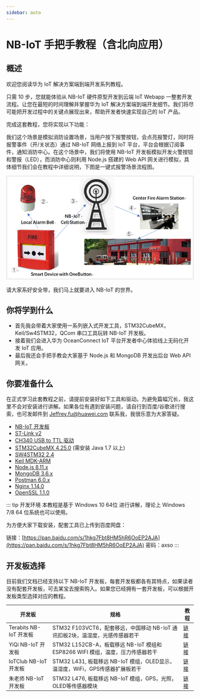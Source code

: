 ```yaml
---
sidebar: auto
---
```

# NB-IoT 手把手教程（含北向应用）<Badge text="beta" type="warn"/>

## 概述

欢迎您阅读华为 IoT 解决方案端到端开发系列教程。

只需 10 步，您就能体验从 NB-IoT 硬件原型开发到云端 IoT Webapp 一整套开发流程。让您在最短的时间理解并掌握华为 IoT 解决方案端到端开发细节。我们将尽可能把开发过程中的关键点展现出来，帮助开发者快速实现自己的 IoT 产品。

完成这套教程，您将实现以下功能：

我们这个场景是模拟消防设置场景，当用户按下报警按钮，会点亮报警灯，同时将报警事件（开/关状态）通过 NB-IoT 网络上报到 IoT 平台，平台会根据订阅事件，通知消防中心。在这个场景中，我们将使用 NB-IoT 开发板模拟开发火警按钮和警报（LED），而消防中心则利用 Node.js 搭建的 Web API 网关进行模拟，具体细节我们会在教程中详细说明，下图是一键式报警场景流程图。

![一键式报警场景](./pic/scene.png)

请大家系好安全带，我们马上就要进入 NB-IoT 的世界。

## 你将学到什么

- 首先我会带着大家使用一系列嵌入式开发工具，STM32CubeMX，Keil/Sw4STM32，QCom 串口工具玩转 NB-IoT 开发板。
- 接着我们会进入华为 OceanConnect IoT 平台开发者中心体验线上无码化开发 IoT 应用。
- 最后我还会手把手教会大家基于 Node.js 和 MongoDB 开发出后台 Web API 网关。

## 你要准备什么

在正式学习此套教程之前，请提前安装好如下工具和驱动。为避免篇幅冗长，我这里不会对安装进行讲解。如果各位有遇到安装问题，请自行到百度/谷歌进行搜索，也可发邮件到 [Jeffrey.fu@huawei.com](mailto:Jeffrey.fu@huawei.com) 联系我，我很乐意为大家答疑。

-	[NB-IoT 开发板](https://github.com/LiteOS/LiteOS_Partner_Development_Kits)
-	[ST-Link v2](http://www.st.com/en/development-tools/st-link-v2.html)
-	[CH340 USB to TTL 驱动](http://www.arduined.eu/ch340g-converter-windows-7-driver-download/)
-	[STM32CubeMX 4.25.0](http://www.st.com/en/development-tools/stm32cubemx.html) (需安装 Java 1.7 以上)
-	[SW4STM32 2.4](http://www.ac6-tools.com/downloads/SW4STM32/)
- [Keil MDK-ARM](https://www.keil.com/download/product/)
-	[Node.js 8.11.x](https://nodejs.org/en/download/)
- [MongoDB 3.6.x](http://dl.mongodb.org/dl/win32/x86_64)
-	[Postman 6.0.x](https://www.getpostman.com/apps)
-	[Nginx 1.14.0](http://nginx.org/en/download.html)
-	[OpenSSL 1.1.0](https://www.openssl.org/)

::: tip 开发环境
本教程是基于 Windows 10 64位 进行讲解，理论上 Windows 7/8 64 位系统也可以使用。

为方便大家下载安装，配套工具已上传到百度网盘：

链接：[https://pan.baidu.com/s/1hkg7Fbt8HM5hR6OoEP2AJA](https://pan.baidu.com/s/1hkg7Fbt8HM5hR6OoEP2AJA) 密码：axso
:::

## 开发板选择

目前我们文档已经支持以下 NB-IoT 开发板，每套开发板都各有其特点，如果读者没有配套开发板，可去某宝去搜索购入。如果您已经拥有一套开发板，可以根据开发板类型选择对应的教程。

| 开发板           |  规格  | 教程 |
| ---------------- | --------  | ------- |
| Terabits NB-IoT 开发板| STM32 F103VCT6，配套移远，中国移动 NB-IoT 通讯扣板2块，温湿度，光感传感器若干      | [链接](./01-inspect-terabits-board.md) |
| YiQi NB-IoT 开发板 | STM32 L152CB-A，板载移远 NB-IoT 模组和 ESP8266 WIFI 模组，温度，压力传感器若干           | [链接](./01-inspect-yiqi-evb01-board.md) |
| IoTClub NB-IoT 开发板 | STM32 L431, 板载移远 NB-IoT 模组，OLED显示，温湿度，WiFi，GPS传感器扩展板若干| [链接](./01-inspect-iotclub-m1v3-board.md) |
| 朱老师 NB-IoT 开发板 | STM32 L476, 板载移远 NB-IoT 模组，GPS，光照， OLED等传感器模块 | [链接](./01-inspect-zhulaoshi-nb476-board.md) |